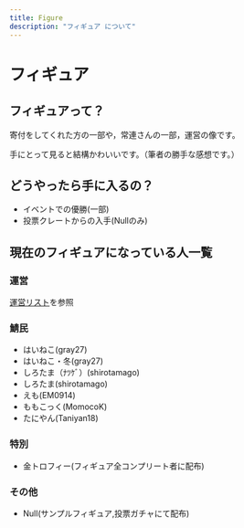 ```yaml
---
title: Figure
description: "フィギュア について"
---
```


# フィギュア
## フィギュアって？
寄付をしてくれた方の一部や，常連さんの一部，運営の像です。

手にとって見ると結構かわいいです。（筆者の勝手な感想です。）
## どうやったら手に入るの？
- イベントでの優勝(一部)
- 投票クレートからの入手(Nullのみ)
## 現在のフィギュアになっている人一覧
### 運営
[運営リスト](admins)を参照
### 鯖民
- はいねこ(gray27)
- はいねこ・冬(gray27)
- しろたま（ﾅﾂｹﾞ）(shirotamago)
- しろたま(shirotamago)
- えも(EM0914)
- ももこっく(MomocoK)
- たにやん(Taniyan18)
### 特別
- 金トロフィー(フィギュア全コンプリート者に配布)
### その他
- Null(サンプルフィギュア,投票ガチャにて配布)